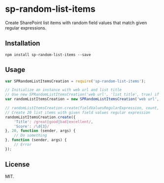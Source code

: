 # sp-random-list-items
Create SharePoint list items with random field values that match given regular expressions.

## Installation
```
npm install sp-random-list-items --save
```

## Usage
```js
var SPRandomListItemsCreation = require('sp-random-list-items');

// Initialize an instance with web url and list title
// Use new SPRandomListItemsCreation('web url', 'list title', true) if the you need SP.AppContextSite to get the web
var randomListItemsCreation = new SPRandomListItemsCreation('web url', 'list title');

// randomListItemsCreation.create(fieldValuesRegularExpression, count, done, error)
// Create 20 list items with given field values regular expression
randomListItemsCreation.create({
    'Title': /great|good|bad|excellent/,
    'Score': /\d{3}/
}, 20, function (sender, args) {
    // Do something
}, function (sender, args) {
    // Error
});
```

## License
MIT.
